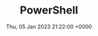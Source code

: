 ---
title: PowerShell
description: PowerShell is a task automation and configuration management program from Microsoft, consisting of a command-line shell and the associated scripting language.
date: Thu, 05 Jan 2023 21:22:00 +0000
lastmod: Thu, 05 Jan 2023 21:22:00 +0000
SEO:
  title: List of articles tagged 'PowerShell'
---